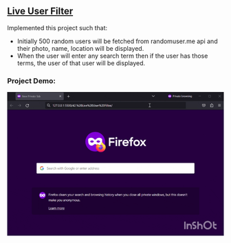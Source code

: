 ## [Live User Filter](https://50projectsbymilan.000webhostapp.com/50projects/42_live_user_filter/)
Implemented this project such that:
- Initially 500 random users will be fetched from randomuser.me api and their photo, name, location will be displayed.
- When the user will enter any search term then if the user has those terms, the user of that user will be displayed.


### Project Demo:
![Project Demo](https://github.com/milan-vishnoi/50-Days-50-Projects/blob/main/42.%20Live%20User%20Filter/demo.gif)